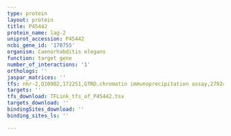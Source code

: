 ```yaml
---
type: protein
layout: protein
title: P45442
protein_name: lag-2
uniprot_accession: P45442
ncbi_gene_id: '178755'
organism: Caenorhabditis elegans
function: target gene
number_of_interactions: '1'
orthologs: ''
jaspar_matrices: ''
tfs: nhr-2,Q10902,172251,GTRD,chromatin immunoprecipitation assay,27924024%5Buid%5D,No
targets: ''
tfs_download: TFLink_tfs_of_P45442.tsv
targets_download: ''
bindingSites_download: ''
binding_sites_ls: ''

---
```

